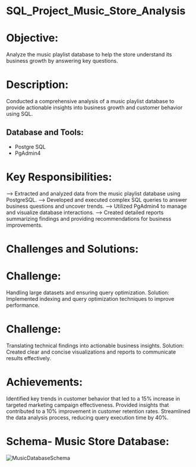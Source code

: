 # SQL_Project_Music_Store_Analysis

# Objective:
Analyze the music playlist database to help the store understand its business growth by answering key questions.

# Description:
Conducted a comprehensive analysis of a music playlist database to provide actionable insights into business growth and customer behavior using SQL.

## Database and Tools:
* Postgre SQL
* PgAdmin4

# Key Responsibilities:

--> Extracted and analyzed data from the music playlist database using PostgreSQL. 
--> Developed and executed complex SQL queries to answer business questions and uncover trends.
--> Utilized PgAdmin4 to manage and visualize database interactions.
--> Created detailed reports summarizing findings and providing recommendations for business improvements.

# Challenges and Solutions:

# Challenge:
Handling large datasets and ensuring query optimization.
Solution: Implemented indexing and query optimization techniques to improve performance.

# Challenge:
Translating technical findings into actionable business insights.
Solution: Created clear and concise visualizations and reports to communicate results effectively.

# Achievements:

Identified key trends in customer behavior that led to a 15% increase in targeted marketing campaign effectiveness.
Provided insights that contributed to a 10% improvement in customer retention rates.
Streamlined the data analysis process, reducing query execution time by 40%.


# Schema- Music Store Database: 
![MusicDatabaseSchema](https://user-images.githubusercontent.com/112153548/213707717-bfc9f479-52d9-407b-99e1-e94db7ae10a3.png)

